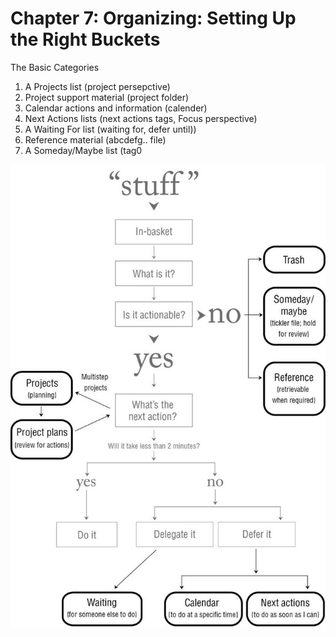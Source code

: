 # Chapter 7: Organizing: Setting Up the Right Buckets

The Basic Categories

1. A Projects list (project persepctive)
2. Project support material (project folder)
3. Calendar actions and information (calender)
4. Next Actions lists (next actions tags, Focus perspective)
5. A Waiting For list (waiting for, defer until))
6. Reference material (abcdefg.. file)
7. A Someday/Maybe list (tag0

![image-20190906173205797](assets/chapter4/image-20190906173205797.png)